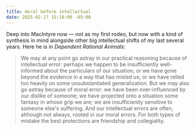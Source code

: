```yaml
---
title: moral before intellectual
date: 2025-02-17 15:18:00 -05:00
---
```


Deep into MacIntyre now — not as my first rodeo, but now with a kind of synthesis in mind alongside other big intellectual shifts of my last several years. Here he is in *Dependent Rational Animals*:

>We may at any point go astray in our practical reasoning because of intellectual error: perhaps we happen to be insufficiently well-informed about the particulars of our situation; or we have gone beyond the evidence in a way that has misled us; or we have relied too heavily on some unsubstantiated generalization. But we may also go astray because of moral error: we have been over-influenced by our dislike of someone; we have projected onto a situation some fantasy in whose grip we are; we are insufficiently sensitive to someone else's suffering. And our intellectual errors are often, although not always, rooted in our moral errors. For both types of mistake the best protections are friendship and collegiality.